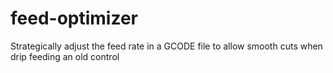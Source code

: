 # feed-optimizer
Strategically adjust the feed rate in a GCODE file to allow smooth cuts when drip feeding an old control

